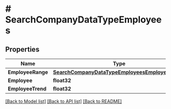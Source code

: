 # # SearchCompanyDataTypeEmployees


## Properties 


Name | Type | Description | Notes
------------ | ------------- | ------------- | -------------
**EmployeeRange**| [**SearchCompanyDataTypeEmployeesEmployeeRange**](SearchCompanyDataTypeEmployeesEmployeeRange.md) |   | [optional]
**Employee**| **float32** |   | [optional]
**EmployeeTrend**| **float32** |   | [optional]


[[Back to Model list]](../../README.md#models) [[Back to API list]](../../README.md#endpoints) [[Back to README]](../../README.md)

